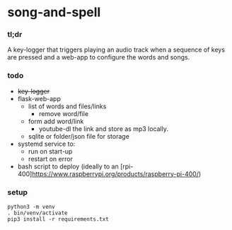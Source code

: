 # song-and-spell

### tl;dr

A key-logger that triggers playing an audio track when a sequence of keys are pressed and  a web-app to configure the words and songs.


### todo 

* ~~key-logger~~
* flask-web-app
    * list of words and files/links
      * remove word/file
    * form add word/link 
      * youtube-dl the link and store as mp3 locally.
    * sqlite or folder/json file for storage
* systemd service to:
    * run on start-up
    * restart on error
* bash script to deploy (ideally to an [rpi-400]https://www.raspberrypi.org/products/raspberry-pi-400/)

### setup
```
python3 -m venv
. bin/venv/activate
pip3 install -r requirements.txt
```
